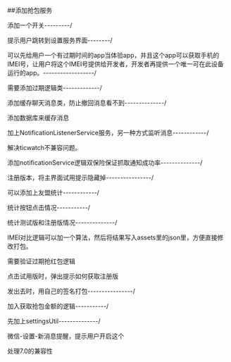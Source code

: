 ##添加抢包服务

添加一个开关---------/

提示用户跳转到设置服务界面--------/

可以先给用户一个有过期时间的app当体验app，并且这个app可以获取手机的IMEI号，让用户将这个IMEI号提供给开发者，开发者再提供一个唯一可在此设备运行的app。------------------/


需要添加过期逻辑类-------------/

添加缓存聊天消息类，防止撤回消息看不到--------------/

添加数据库来缓存消息

加上NotificationListenerService服务，另一种方式监听消息------------/

解决ticwatch不兼容问题。

添加notificationService逻辑双保险保证抓取通知成功率--------------/

注册版本，将主界面试用提示隐藏掉----------------/


可以添加上友盟统计------------/

统计按钮点击情况-----------/

统计测试版和注册版情况--------------/


IMEI对比逻辑可以加一个算法，然后将结果写入assets里的json里，方便直接修改打包。


需要验证过期抢红包逻辑


点击试用版时，弹出提示如何获取注册版


发出去时，用自己的签名打包----------------/


加入获取抢包金额的逻辑-----------/

先加上settingsUtil--------------/


微信-设置-新消息提醒，提示用户开启这个

处理7.0的兼容性